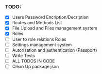 ### TODO: 
- [x] Users Password Encription/Decription
- [x] Routes and Methods List
- [x] File Upload and Files management system
- [x] Roles
- [ ] User to role relations Roles
- [ ] Settings management system
- [ ] Autorisation and authentication (Passport)
- [ ] Write Tests
- [ ] ALL TODOS IN CODE
- [ ] Clean Up package.json